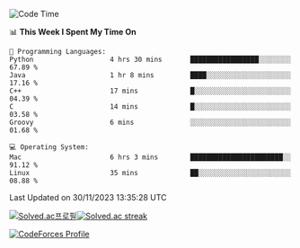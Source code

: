 
<!--START_SECTION:waka-->
![Code Time](http://img.shields.io/badge/Code%20Time-3%2C073%20hrs%2030%20mins-blue)

📊 **This Week I Spent My Time On** 

```text
💬 Programming Languages: 
Python                   4 hrs 30 mins       █████████████████░░░░░░░░   67.89 % 
Java                     1 hr 8 mins         ████░░░░░░░░░░░░░░░░░░░░░   17.16 % 
C++                      17 mins             █░░░░░░░░░░░░░░░░░░░░░░░░   04.39 % 
C                        14 mins             █░░░░░░░░░░░░░░░░░░░░░░░░   03.58 % 
Groovy                   6 mins              ░░░░░░░░░░░░░░░░░░░░░░░░░   01.68 % 

💻 Operating System: 
Mac                      6 hrs 3 mins        ███████████████████████░░   91.12 % 
Linux                    35 mins             ██░░░░░░░░░░░░░░░░░░░░░░░   08.88 % 
```


 Last Updated on 30/11/2023 13:35:28 UTC
<!--END_SECTION:waka-->


[![Solved.ac프로필](http://mazassumnida.wtf/api/generate_badge?boj=hckim96)](https://solved.ac/hckim96)[![Solved.ac streak](http://mazandi.herokuapp.com/api?handle=hckim96&theme=dark)](https://solved.ac/hckim96)


[![CodeForces Profile](https://cf.leed.at?id=hckim96)](https://codeforces.com/profile/hckim96)

